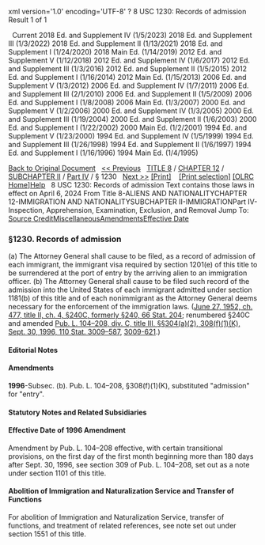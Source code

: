 xml version='1.0' encoding='UTF-8' ?
8 USC 1230: Records of admission
 Result 1 of 1
 
  
  Current
2018 Ed. and Supplement IV (1/5/2023)
2018 Ed. and Supplement III (1/3/2022)
2018 Ed. and Supplement II (1/13/2021)
2018 Ed. and Supplement I (1/24/2020)
2018 Main Ed. (1/14/2019)
2012 Ed. and Supplement V (1/12/2018)
2012 Ed. and Supplement IV (1/6/2017)
2012 Ed. and Supplement III (1/3/2016)
2012 Ed. and Supplement II (1/5/2015)
2012 Ed. and Supplement I (1/16/2014)
2012 Main Ed. (1/15/2013)
2006 Ed. and Supplement V (1/3/2012)
2006 Ed. and Supplement IV (1/7/2011)
2006 Ed. and Supplement III (2/1/2010)
2006 Ed. and Supplement II (1/5/2009)
2006 Ed. and Supplement I (1/8/2008)
2006 Main Ed. (1/3/2007)
2000 Ed. and Supplement V (1/2/2006)
2000 Ed. and Supplement IV (1/3/2005)
2000 Ed. and Supplement III (1/19/2004)
2000 Ed. and Supplement II (1/6/2003)
2000 Ed. and Supplement I (1/22/2002)
2000 Main Ed. (1/2/2001)
1994 Ed. and Supplement V (1/23/2000)
1994 Ed. and Supplement IV (1/5/1999)
1994 Ed. and Supplement III (1/26/1998)
1994 Ed. and Supplement II (1/6/1997)
1994 Ed. and Supplement I (1/16/1996)
1994 Main Ed. (1/4/1995)
  
 
  
[Back to Original Document](/view.xhtml;jsessionid=4564A2CA8F6893456BB6741D519F7584)
 
[<< Previous](#)
  
 [TITLE 8](/view.xhtml;jsessionid=4564A2CA8F6893456BB6741D519F7584?req=granuleid%3AUSC-prelim-title8&saved=%7CZ3JhbnVsZWlkOlVTQy1wcmVsaW0tdGl0bGU4LXNlY3Rpb24xMjMw%7C%7C%7C0%7Cfalse%7Cprelim&edition=prelim) / [CHAPTER 12](/view.xhtml;jsessionid=4564A2CA8F6893456BB6741D519F7584?req=granuleid%3AUSC-prelim-title8-chapter12&saved=%7CZ3JhbnVsZWlkOlVTQy1wcmVsaW0tdGl0bGU4LXNlY3Rpb24xMjMw%7C%7C%7C0%7Cfalse%7Cprelim&edition=prelim) / [SUBCHAPTER II](/view.xhtml;jsessionid=4564A2CA8F6893456BB6741D519F7584?req=granuleid%3AUSC-prelim-title8-chapter12-subchapter2&saved=%7CZ3JhbnVsZWlkOlVTQy1wcmVsaW0tdGl0bGU4LXNlY3Rpb24xMjMw%7C%7C%7C0%7Cfalse%7Cprelim&edition=prelim) / [Part IV](/view.xhtml;jsessionid=4564A2CA8F6893456BB6741D519F7584?req=granuleid%3AUSC-prelim-title8-chapter12-subchapter2-part4&saved=%7CZ3JhbnVsZWlkOlVTQy1wcmVsaW0tdGl0bGU4LXNlY3Rpb24xMjMw%7C%7C%7C0%7Cfalse%7Cprelim&edition=prelim) / § 1230
  
 [Next >>](#)
[[Print]](#)
   
 [[Print selection]](#)
[[OLRC Home]](/browse.xhtml;jsessionid=4564A2CA8F6893456BB6741D519F7584)[Help](/navHelp.xhtml;jsessionid=4564A2CA8F6893456BB6741D519F7584)
 
8 USC 1230: Records of admission
Text contains those laws in effect on April 6, 2024
From Title 8-ALIENS AND NATIONALITYCHAPTER 12-IMMIGRATION AND NATIONALITYSUBCHAPTER II-IMMIGRATIONPart IV-Inspection, Apprehension, Examination, Exclusion, and Removal
Jump To: [Source Credit](#sourcecredit)[Miscellaneous](#miscellaneous-note)[Amendments](#amendment-note)[Effective Date](#effectivedate-amendment-note)
### §1230. Records of admission
(a) The Attorney General shall cause to be filed, as a record of admission of each immigrant, the immigrant visa required by section 1201(e) of this title to be surrendered at the port of entry by the arriving alien to an immigration officer.
(b) The Attorney General shall cause to be filed such record of the admission into the United States of each immigrant admitted under section 1181(b) of this title and of each nonimmigrant as the Attorney General deems necessary for the enforcement of the immigration laws.
([June 27, 1952, ch. 477, title II, ch. 4, §240C, formerly §240, 66 Stat. 204](/statviewer.htm?volume=66&page=204); renumbered §240C and amended [Pub. L. 104–208, div. C, title III, §§304(a)(2), 308(f)(1)(K), Sept. 30, 1996, 110 Stat. 3009–587](/statviewer.htm?volume=110&page=3009-587), [3009-621](/statviewer.htm?volume=110&page=3009-621).)
  
#### **Editorial Notes**
#### Amendments
**1996**-Subsec. (b). Pub. L. 104–208, §308(f)(1)(K), substituted "admission" for "entry".
  
#### **Statutory Notes and Related Subsidiaries**
#### Effective Date of 1996 Amendment
Amendment by Pub. L. 104–208 effective, with certain transitional provisions, on the first day of the first month beginning more than 180 days after Sept. 30, 1996, see section 309 of Pub. L. 104–208, set out as a note under section 1101 of this title.
#### Abolition of Immigration and Naturalization Service and Transfer of Functions
For abolition of Immigration and Naturalization Service, transfer of functions, and treatment of related references, see note set out under section 1551 of this title.
